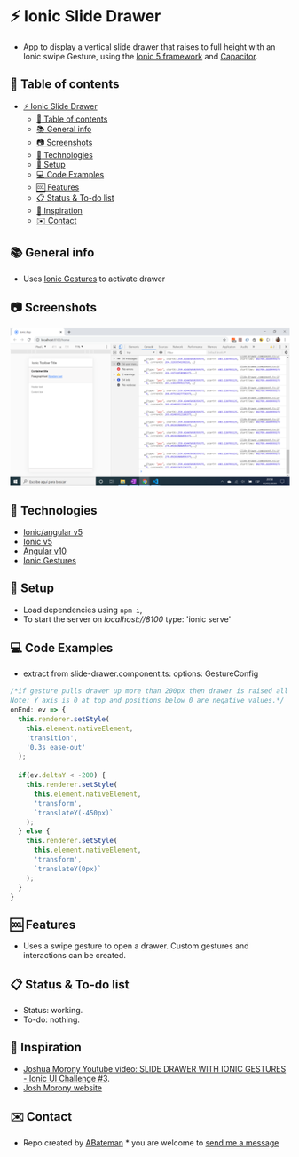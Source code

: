 # :zap: Ionic Slide Drawer

* App to display a vertical slide drawer that raises to full height with an Ionic swipe Gesture, using the [Ionic 5 framework](https://ionicframework.com/docs) and [Capacitor](https://capacitor.ionicframework.com/).

## :page_facing_up: Table of contents

* [:zap: Ionic Slide Drawer](#zap-ionic-slide-drawer)
  * [:page_facing_up: Table of contents](#page_facing_up-table-of-contents)
  * [:books: General info](#books-general-info)
  * [:camera: Screenshots](#camera-screenshots)
  * [:signal_strength: Technologies](#signal_strength-technologies)
  * [:floppy_disk: Setup](#floppy_disk-setup)
  * [:computer: Code Examples](#computer-code-examples)
  * [:cool: Features](#cool-features)
  * [:clipboard: Status & To-do list](#clipboard-status--to-do-list)
  * [:clap: Inspiration](#clap-inspiration)
  * [:envelope: Contact](#envelope-contact)

## :books: General info

* Uses [Ionic Gestures](https://ionicframework.com/docs/v3/components/#gestures) to activate drawer

## :camera: Screenshots

![screen print](./img/drawer.png)

## :signal_strength: Technologies

* [Ionic/angular v5](https://ionicframework.com/)
* [Ionic v5](https://ionicframework.com/)
* [Angular v10](https://angular.io/)
* [Ionic Gestures](https://ionicframework.com/docs/utilities/gestures)

## :floppy_disk: Setup

* Load dependencies using `npm i`,
* To start the server on _localhost://8100_ type: 'ionic serve'

## :computer: Code Examples

* extract from slide-drawer.component.ts: options: GestureConfig

```typescript
/*if gesture pulls drawer up more than 200px then drawer is raised all the way to the top of the ion-card-content (500px)
Note: Y axis is 0 at top and positions below 0 are negative values.*/
onEnd: ev => {
  this.renderer.setStyle(
    this.element.nativeElement,
    'transition',
    '0.3s ease-out'
  );

  if(ev.deltaY < -200) {
    this.renderer.setStyle(
      this.element.nativeElement,
      'transform',
      `translateY(-450px)`
    );
  } else {
    this.renderer.setStyle(
      this.element.nativeElement,
      'transform',
      `translateY(0px)`
    );
  }
}
```

## :cool: Features

* Uses a swipe gesture to open a drawer. Custom gestures and interactions can be created.

## :clipboard: Status & To-do list

* Status: working.
* To-do: nothing.

## :clap: Inspiration

* [Joshua Morony Youtube video: SLIDE DRAWER WITH IONIC GESTURES - Ionic UI Challenge #3](https://www.youtube.com/watch?v=AW80XVSOLZg&t=28s).
* [Josh Morony website](https://www.joshmorony.com/)

## :envelope: Contact

* Repo created by [ABateman](https://www.andrewbateman.org) * you are welcome to [send me a message](https://andrewbateman.org/contact)
